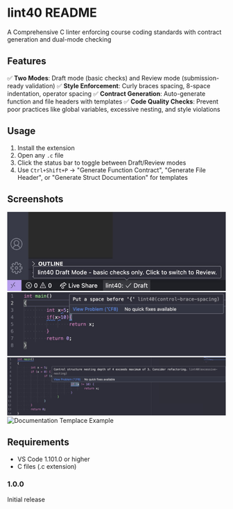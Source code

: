 # lint40 README

A Comprehensive C linter enforcing course coding standards with contract generation and dual-mode checking

## Features

✅ **Two Modes**: Draft mode (basic checks) and Review mode (submission-ready validation)
✅ **Style Enforcement**: Curly braces spacing, 8-space indentation, operator spacing
✅ **Contract Generation**: Auto-generate function and file headers with templates
✅ **Code Quality Checks**: Prevent poor practices like global variables, excessive nesting, and style violations

## Usage

1. Install the extension
2. Open any `.c` file
3. Click the status bar to toggle between Draft/Review modes
4. Use `Ctrl+Shift+P` → "Generate Function Contract", "Generate File Header", or "Generate Struct Documentation" for templates

## Screenshots

![Status Bar](images/status.jpg)
![Linting Example in Draft Mode](images/d.png)
![Linting Example in Review Mode](images/review.png)
![Documentation Templace Example](images/template.png)

## Requirements

- VS Code 1.101.0 or higher
- C files (.c extension)

### 1.0.0

Initial release
